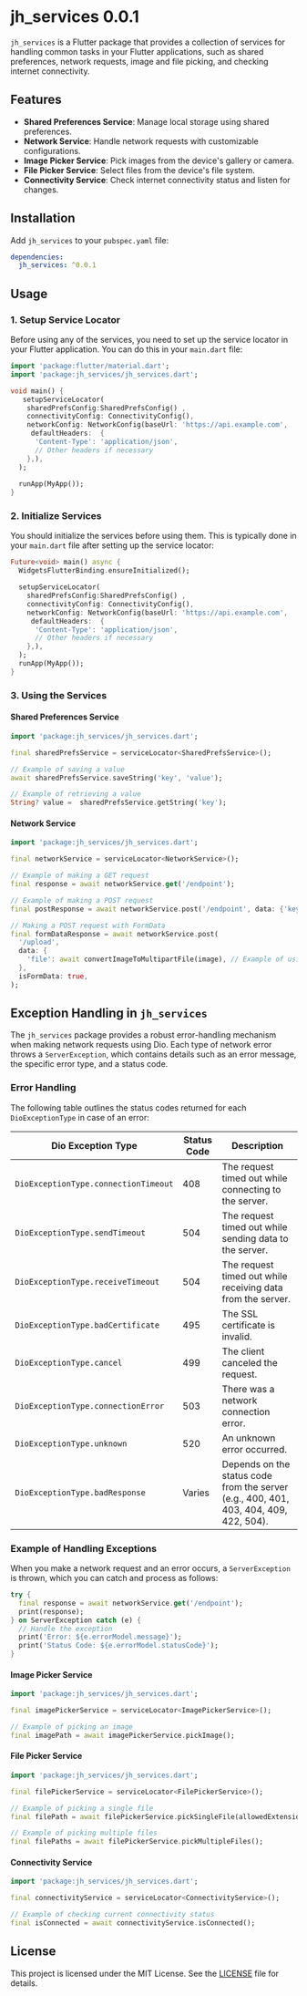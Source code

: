 # jh_services 0.0.1

`jh_services` is a Flutter package that provides a collection of services for handling common tasks in your Flutter applications, such as shared preferences, network requests, image and file picking, and checking internet connectivity.

## Features

- **Shared Preferences Service**: Manage local storage using shared preferences.
- **Network Service**: Handle network requests with customizable configurations.
- **Image Picker Service**: Pick images from the device's gallery or camera.
- **File Picker Service**: Select files from the device's file system.
- **Connectivity Service**: Check internet connectivity status and listen for changes.

## Installation

Add `jh_services` to your `pubspec.yaml` file:

```yaml
dependencies:
  jh_services: ^0.0.1
```

## Usage

### 1. Setup Service Locator

Before using any of the services, you need to set up the service locator in your Flutter application. You can do this in your `main.dart` file:

```dart
import 'package:flutter/material.dart';
import 'package:jh_services/jh_services.dart';

void main() {
   setupServiceLocator(
    sharedPrefsConfig:SharedPrefsConfig() ,
    connectivityConfig: ConnectivityConfig(),
    networkConfig: NetworkConfig(baseUrl: 'https://api.example.com',
     defaultHeaders:  {
      'Content-Type': 'application/json',
      // Other headers if necessary
    },),
  );
  
  runApp(MyApp());
}
```

### 2. Initialize Services

You should initialize the services before using them. This is typically done in your `main.dart` file after setting up the service locator:

```dart
Future<void> main() async {
  WidgetsFlutterBinding.ensureInitialized();

  setupServiceLocator(
    sharedPrefsConfig:SharedPrefsConfig() ,
    connectivityConfig: ConnectivityConfig(),
    networkConfig: NetworkConfig(baseUrl: 'https://api.example.com',
     defaultHeaders:  {
      'Content-Type': 'application/json',
      // Other headers if necessary
    },),
  );
  runApp(MyApp());
}
```

### 3. Using the Services

#### Shared Preferences Service

```dart
import 'package:jh_services/jh_services.dart';

final sharedPrefsService = serviceLocator<SharedPrefsService>();

// Example of saving a value
await sharedPrefsService.saveString('key', 'value');

// Example of retrieving a value
String? value =  sharedPrefsService.getString('key');
```

#### Network Service

```dart
import 'package:jh_services/jh_services.dart';

final networkService = serviceLocator<NetworkService>();

// Example of making a GET request
final response = await networkService.get('/endpoint');

// Example of making a POST request
final postResponse = await networkService.post('/endpoint', data: {'key': 'value'});

// Making a POST request with FormData
final formDataResponse = await networkService.post(
  '/upload',
  data: {
    'file': await convertImageToMultipartFile(image), // Example of using FormData
  },
  isFormData: true,
);

```
## Exception Handling in `jh_services`

The `jh_services` package provides a robust error-handling mechanism when making network requests using Dio. Each type of network error throws a `ServerException`, which contains details such as an error message, the specific error type, and a status code.

### Error Handling

The following table outlines the status codes returned for each `DioExceptionType` in case of an error:

| Dio Exception Type                   | Status Code | Description                                                |
| ------------------------------------- | ----------- | ---------------------------------------------------------- |
| `DioExceptionType.connectionTimeout`  | 408         | The request timed out while connecting to the server.       |
| `DioExceptionType.sendTimeout`        | 504         | The request timed out while sending data to the server.     |
| `DioExceptionType.receiveTimeout`     | 504         | The request timed out while receiving data from the server. |
| `DioExceptionType.badCertificate`     | 495         | The SSL certificate is invalid.                             |
| `DioExceptionType.cancel`             | 499         | The client canceled the request.                            |
| `DioExceptionType.connectionError`    | 503         | There was a network connection error.                       |
| `DioExceptionType.unknown`            | 520         | An unknown error occurred.                                  |
| `DioExceptionType.badResponse`        | Varies      | Depends on the status code from the server (e.g., 400, 401, 403, 404, 409, 422, 504). |

### Example of Handling Exceptions

When you make a network request and an error occurs, a `ServerException` is thrown, which you can catch and process as follows:

```dart
try {
  final response = await networkService.get('/endpoint');
  print(response);
} on ServerException catch (e) {
  // Handle the exception
  print('Error: ${e.errorModel.message}');
  print('Status Code: ${e.errorModel.statusCode}');
}
```

#### Image Picker Service

```dart
import 'package:jh_services/jh_services.dart';

final imagePickerService = serviceLocator<ImagePickerService>();

// Example of picking an image
final imagePath = await imagePickerService.pickImage();
```

#### File Picker Service

```dart
import 'package:jh_services/jh_services.dart';

final filePickerService = serviceLocator<FilePickerService>();

// Example of picking a single file
final filePath = await filePickerService.pickSingleFile(allowedExtensions: ['pdf', 'docx']);

// Example of picking multiple files
final filePaths = await filePickerService.pickMultipleFiles();
```

#### Connectivity Service

```dart
import 'package:jh_services/jh_services.dart';

final connectivityService = serviceLocator<ConnectivityService>();

// Example of checking current connectivity status
final isConnected = await connectivityService.isConnected();


```

## License

This project is licensed under the MIT License. See the [LICENSE](LICENSE) file for details.